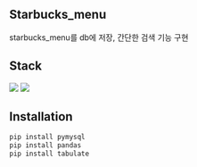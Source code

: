 ## Starbucks_menu
starbucks_menu를 db에 저장, 간단한 검색 기능 구현 

## Stack
<img src="https://img.shields.io/badge/Python-3776AB?style=flat&logo=Python&logoColor=white">
<img src="https://img.shields.io/badge/MySQL-4479A1?style=flat&logo=MySQL&logoColor=white">


## Installation
```python
pip install pymysql
pip install pandas
pip install tabulate
```
